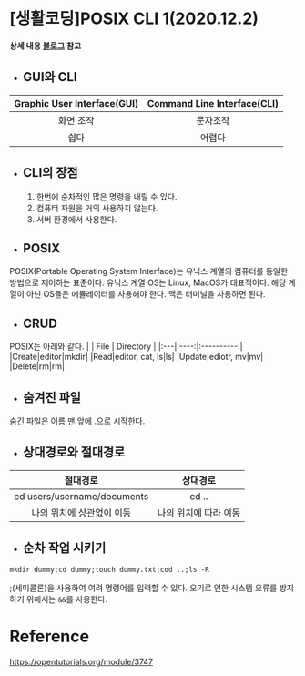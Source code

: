 # [생활코딩]POSIX CLI 1(2020.12.2)  
  
**상세 내용 [블로그](https://greedysiru.tistory.com/7) 참고**
  
* ## GUI와 CLI  
| Graphic User Interface(GUI) | Command Line Interface(CLI) |
|:---------------------------:|:---------------------------:|
|화면 조작|문자조작|
|쉽다|어렵다|  

* ## CLI의 장점  
  1. 한번에 순차적인 많은 명령을 내릴 수 있다.  
  1. 컴퓨터 자원을 거의 사용하지 않는다.  
  1. 서버 환경에서 사용한다.  
  
* ## POSIX  
POSIX(Portable Operating System Interface)는 유닉스 계열의 컴퓨터를 동일한 방법으로 제어하는 표준이다. 유닉스 계열 OS는 Linux, MacOS가 대표적이다. 해당 계열이 아닌 OS들은 에뮬레이터를 사용해야 한다. 맥은 터미널을 사용하면 된다.  
  
* ## CRUD  
POSIX는 아래와 같다.
|    | File | Directory |
|:---|:----:|:----------:|
|Create|editor|mkdir|
|Read|editor, cat, ls|ls|
|Update|ediotr, mv|mv|
|Delete|rm|rm|
  
* ## 숨겨진 파일  
숨긴 파일은 이름 맨 앞에 .으로 시작한다. 
  
* ## 상대경로와 절대경로
|절대경로|상대경로|
|:----:|:----:|
|cd users/username/documents| cd ..|
|나의 위치에 상관없이 이동|나의 위치에 따라 이동|
  
* ## 순차 작업 시키기  
```posix
mkdir dummy;cd dummy;touch dummy.txt;cod ..;ls -R
```
;(세미콜론)을 사용하여 여려 명령어를 입력할 수 있다. 오기로 인한 시스템 오류를 방지하기 위해서는 `&&`를 사용한다.














# Reference
https://opentutorials.org/module/3747
